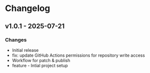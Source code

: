 # Changelog

## v1.0.1 - 2025-07-21

### Changes
- Initial release
- fix: update GitHub Actions permissions for repository write access
- Workflow for patch & publish
- feature - Intial project setup

